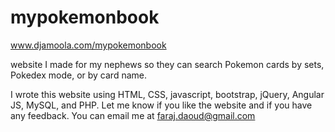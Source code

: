 # mypokemonbook
www.djamoola.com/mypokemonbook

website I made for my nephews so they can search Pokemon cards by sets, Pokedex mode, or by card name. 

I wrote this website using HTML, CSS, javascript, bootstrap, jQuery, Angular JS, MySQL, and PHP. Let me know if you like the website and if you have any feedback. You can email me at faraj.daoud@gmail.com



